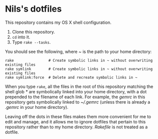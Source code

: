 Nils's dotfiles
===============

This repository contains my OS X shell configuration.

1. Clone this repository.
2. `cd` into it.
3. Type `rake --tasks`.

You should see the following, where _~_ is the path to your home directory:

    rake                # Create symbolic links in ~ without overwriting existing files
    rake symlink        # Create symbolic links in ~ without overwriting existing files
    rake symlink:force  # Delete and recreate symbolic links in ~

When you type `rake`, all the files in the root of this repository matching the
shell glob _*_ are symbolically linked into your home directory, with a dot
prepended to the filename of each link. For example, the _gemrc_ in this
repository gets symbolically linked to _~/.gemrc_ (unless there is already a
_.gemrc_ in your home directory).

Leaving off the dots in these files makes them more convenient for me to edit
and manage, and it allows me to ignore dotfiles that pertain to this repository
rather than to my home directory. _Rakefile_ is not treated as a dotfile.
